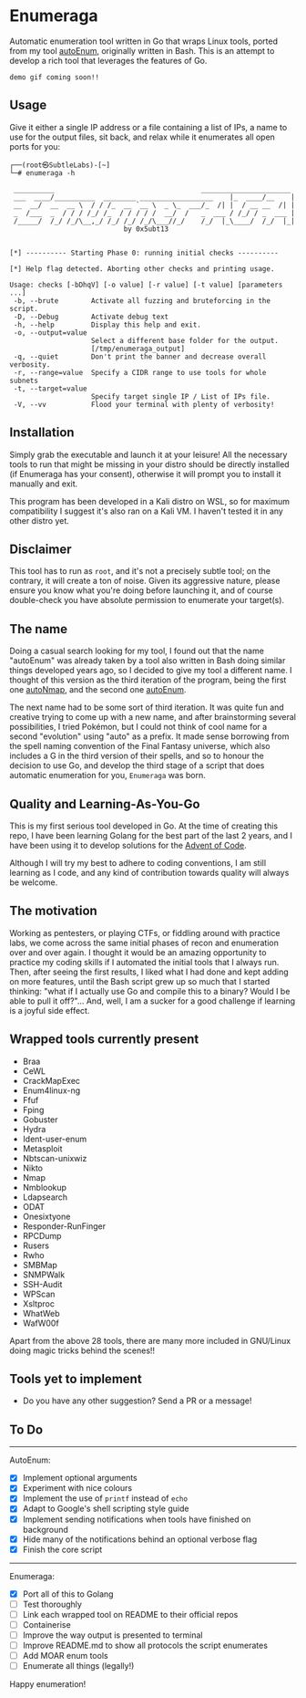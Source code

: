 # Enumeraga

Automatic enumeration tool written in Go that wraps Linux tools, ported from my tool [autoEnum](https://github.com/0x5ubt13/autoenum), originally written in Bash. This is an attempt to develop a rich tool that leverages the features of Go.

    demo gif coming soon!!

## Usage

Give it either a single IP address or a file containing a list of IPs, a name to use for the output files, sit back, and relax while it enumerates all open ports for you:

    ┌──(root㉿SubtleLabs)-[~]
    └─# enumeraga -h
    
     __________                                    ______________________
     ___  ____/__________  ________ __________________    |_  ____/__    |
     __  __/  __  __ \  / / /_  __ `__ \  _ \_  ___/_  /| |  / __ __  /| |
     _  /___  _  / / / /_/ /_  / / / / /  __/  /   _  ___ / /_/ / _  ___ |
     /_____/  /_/ /_/\__,_/ /_/ /_/ /_/\___//_/    /_/  |_\____/  /_/  |_|
                                by 0x5ubt13                           
    
    
    [*] ---------- Starting Phase 0: running initial checks ----------
    
    [*] Help flag detected. Aborting other checks and printing usage.
    
    Usage: checks [-bDhqV] [-o value] [-r value] [-t value] [parameters ...]
     -b, --brute        Activate all fuzzing and bruteforcing in the script.
     -D, --Debug        Activate debug text
     -h, --help         Display this help and exit.
     -o, --output=value
                        Select a different base folder for the output.
                        [/tmp/enumeraga_output]
     -q, --quiet        Don't print the banner and decrease overall verbosity.
     -r, --range=value  Specify a CIDR range to use tools for whole subnets
     -t, --target=value
                        Specify target single IP / List of IPs file.
     -V, --vv           Flood your terminal with plenty of verbosity!

## Installation

Simply grab the executable and launch it at your leisure! All the necessary tools to run that might be missing in your distro should be directly installed (if Enumeraga has your consent), otherwise it will prompt you to install it manually and exit.

This program has been developed in a Kali distro on WSL, so for maximum compatibility I suggest it's also ran on a Kali VM. I haven't tested it in any other distro yet.

## Disclaimer

This tool has to run as `root`, and it's not a precisely subtle tool; on the contrary, it will create a ton of noise. Given its aggressive nature, please ensure you know what you're doing before launching it, and of course double-check you have absolute permission to enumerate your target(s). 

## The name

Doing a casual search looking for my tool, I found out that the name "autoEnum" was already taken by a tool also written in Bash doing similar things developed years ago, so I decided to give my tool a different name. I thought of this version as the third iteration of the program, being the first one [autoNmap](https://github.com/0x5ubt13/myToolkit/tree/main/autoNmap), and the second one [autoEnum](https://github.com/0x5ubt13/autoenum).

The next name had to be some sort of third iteration. It was quite fun and creative trying to come up with a new name, and after brainstorming several possibilities, I tried Pokémon, but I could not think of cool name for a second "evolution" using "auto" as a prefix. It made sense borrowing from the spell naming convention of the Final Fantasy universe, which also includes a G in the third version of their spells, and so to honour the decision to use Go, and develop the third stage of a script that does automatic enumeration for you, `Enumeraga` was born.

## Quality and Learning-As-You-Go

This is my first serious tool developed in Go. At the time of creating this repo, I have been learning Golang for the best part of the last 2 years, and I have been using it to develop solutions for the [Advent of Code](https://adventofcode.com/).

Although I will try my best to adhere to coding conventions, I am still learning as I code, and any kind of contribution towards quality will always be welcome.

## The motivation

Working as pentesters, or playing CTFs, or fiddling around with practice labs, we come across the same initial phases of recon and enumeration over and over again. I thought it would be an amazing opportunity to practice my coding skills if I automated the initial tools that I always run. Then, after seeing the first results, I liked what I had done and kept adding on more features, until the Bash script grew up so much that I started thinking: "what if I actually use Go and compile this to a binary? Would I be able to pull it off?"... And, well, I am a sucker for a good challenge if learning is a joyful side effect.

## Wrapped tools currently present

- Braa
- CeWL
- CrackMapExec
- Enum4linux-ng
- Ffuf
- Fping
- Gobuster
- Hydra
- Ident-user-enum
- Metasploit
- Nbtscan-unixwiz
- Nikto
- Nmap
- Nmblookup
- Ldapsearch
- ODAT
- Onesixtyone
- Responder-RunFinger
- RPCDump
- Rusers
- Rwho
- SMBMap
- SNMPWalk
- SSH-Audit
- WPScan
- Xsltproc
- WhatWeb
- WafW00f

Apart from the above 28 tools, there are many more included in GNU/Linux doing magic tricks behind the scenes!!

## Tools yet to implement

- Do you have any other suggestion? Send a PR or a message!

## To Do

---
AutoEnum:

- [x] Implement optional arguments
- [x] Experiment with nice colours
- [x] Implement the use of `printf` instead of `echo`
- [x] Adapt to Google's shell scripting style guide
- [x] Implement sending notifications when tools have finished on background
- [x] Hide many of the notifications behind an optional verbose flag
- [x] Finish the core script

---
Enumeraga:

- [x] Port all of this to Golang
- [ ] Test thoroughly
- [ ] Link each wrapped tool on README to their official repos
- [ ] Containerise
- [ ] Improve the way output is presented to terminal
- [ ] Improve README.md to show all protocols the script enumerates
- [ ] Add MOAR enum tools
- [ ] Enumerate all things (legally!)

Happy enumeration!
